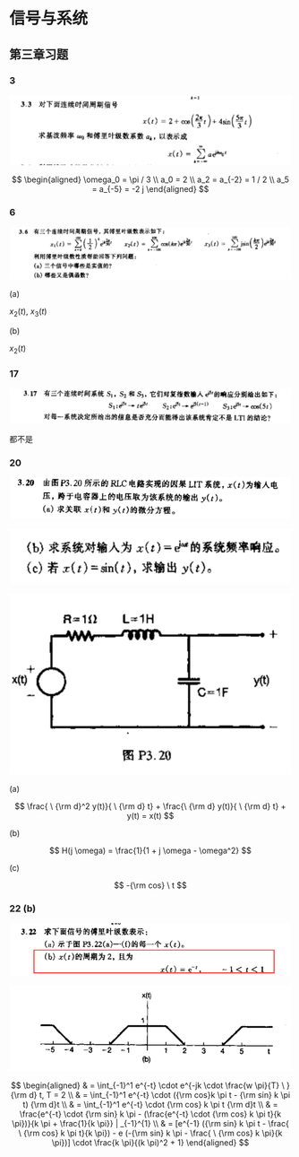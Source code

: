 # 信号与系统

## 第三章习题

### 3

![3.3](./3.3.png)

$$
\begin{aligned}
  \omega_0 = \pi / 3 \\
  a_0 = 2 \\
  a_2 = a_{-2} = 1 / 2 \\ 
  a_5 = a_{-5} = -2 j
\end{aligned}
$$

### 6

![3.6](./3.6.png)

(a)

$x_2(t), \ x_3(t)$

(b)

$x_2(t)$

### 17

![3.17](./3.17.png)

都不是

### 20

![3.20.1](./3.20.1.png)

![3.20.2](./3.20.2.png)

![3.20.3](./3.20.3.png)

(a)

$$
\frac{ \ {\rm d}^2 y(t)}{ \ {\rm d} t} + \frac{\ {\rm d} y(t)}{ \ {\rm d} t} + y(t) = x(t)
$$

(b)

$$
H(j \omega) = \frac{1}{1 + j \omega - \omega^2}
$$

(c)

$$
-{\rm cos} \ t
$$

### 22 (b)

![3.22.1](./3.22.1.png)

![3.22.2](./3.22.2.png)

$$
\begin{aligned}
  & = \int_{-1}^1 e^{-t} \cdot e^{-jk \cdot \frac{w \pi}{T} \ } {\rm d} t, T = 2 \\
  & = \int_{-1}^1 e^{-t} \cdot ({\rm cos}k \pi t - {\rm sin} k \pi t) {\rm d}t \\
  & = \int_{-1}^1 e^{-t} \cdot {\rm cos} k \pi t {\rm d}t \\
  & = \frac{e^{-t} \cdot {\rm sin} k \pi - (\frac{e^{-t} \cdot {\rm cos} k \pi t}{k \pi})}{k \pi + \frac{1}{k \pi}} | _{-1}^{1} \\
  & = [e^{-1} ({\rm sin} k \pi t - \frac{ \ {\rm cos} k \pi t}{k \pi}) - e (-{\rm sin} k \pi - \frac{ \ {\rm cos} k \pi}{k \pi})] \cdot \frac{k \pi}{(k \pi)^2 + 1}
\end{aligned}
$$